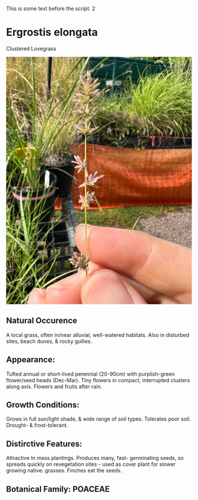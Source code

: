 This is some text before the script. 2
<div id="qrcode"></div>
<script src="{{ site.baseurl }}{% link assets/js/qrcode.js %}" </script>

<script type="text/javascript">
new QRCode(document.getElementById("qrcode"), "https://ericlawrey.github.io/plant-pages/plants/eragrostis-elongata");
</script>

# Ergrostis elongata
Clustered Lovegrass

![Seed heads of clustered lovegrass.](images/eragrostis-elongata-IMG_7067.jpg)
## Natural Occurence
A local grass, often in/near alluvial, well-watered habitats. Also in disturbed sites, beach dunes, & rocky gullies.
## Appearance:
Tufted annual or short-lived perennial (20-90cm) with purplish-green flower/seed heads (Dec-Mar). Tiny flowers in compact, interrupted clusters along axis. Flowers and fruits after rain.
## Growth Conditions:
Grows in full sun/light shade, & wide range of soil types. Tolerates poor soil. Drought- & frost-tolerant.
## Distirctive Features: 
Attractive In mass plantings. Produces many, fast- germinating seeds, so spreads quickly on revegetation sites - used as cover plant for slower growing native: grasses. Finches eat the seeds. 
## Botanical Family: POACEAE
